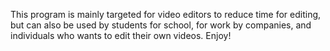 This program is mainly targeted for video editors to reduce time for editing, but can also be used by students for school, for work by companies, and individuals who wants to edit their own videos. Enjoy!
